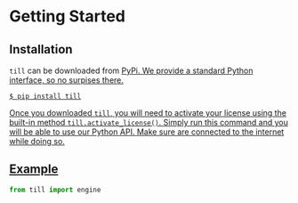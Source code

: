 # Getting Started

## Installation

<code>till</code> can be downloaded from <a href="https://pypi.org">PyPi</code>. We provide a standard Python interface, so no surpises there. 

```console
$ pip install till
```

Once you downloaded <code>till</code>, you will need to activate your license using the built-in method <code>till.activate_license()</code>. Simply run this command and you will be able to use our Python API. Make sure are connected to the internet while doing so.

## Example

```python
from till import engine
```